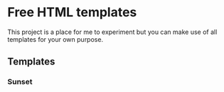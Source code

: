 # Free HTML templates

This project is a place for me to experiment but you can make use of all templates for your own purpose.


## Templates

### Sunset
<!-- Screenshots -->

